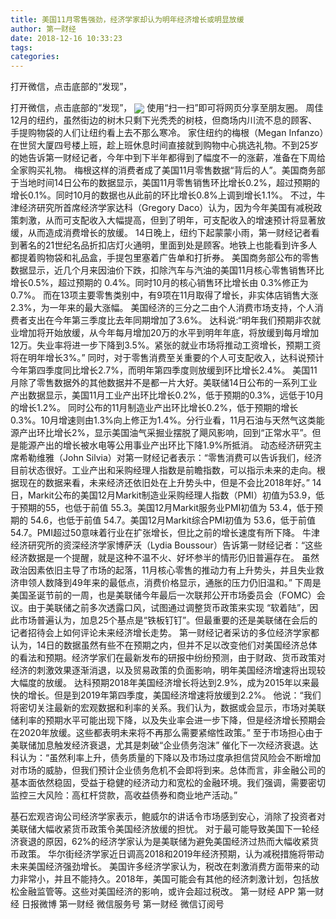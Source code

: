 ```yaml
---
title: 美国11月零售强劲，经济学家却认为明年经济增长或明显放缓
author: 第一财经
date: 2018-12-16 10:33:23
tags: 
categories: 
---
```

打开微信，点击底部的“发现”，
<!-- more -->
打开微信，点击底部的“发现”，
<img align="center" border="0" src="https://imgcdn.yicai.com/uppics/images/2018/12/ae4678dee6d50379cbf806b124c72269.jpg" />
使用“扫一扫”即可将网页分享至朋友圈。
周佳
12月的纽约，虽然街边的树木只剩下光秃秃的树枝，但商场内川流不息的顾客、手提购物袋的人们让纽约看上去不那么寒冷。
家住纽约的梅根（Megan Infanzo）在世贸大厦四号楼上班，趁上班休息时间直接就到购物中心挑选礼物。不到25岁的她告诉第一财经记者，今年中到下半年都得到了幅度不一的涨薪，准备在下周给全家购买礼物。
梅根这样的消费者成了美国11月零售数据“背后的人”。美国商务部于当地时间14日公布的数据显示，美国11月零售销售环比增长0.2%，超过预期的增长0.1%。同时10月的数据也从此前的环比增长0.8%上调到增长1.1%。
不过，牛津经济研究所首席经济学家达科（Gregory Daco）认为，因为今年美国有减税政策刺激，从而可支配收入大幅提高，但到了明年，可支配收入的增速预计将显著放缓，从而造成消费增长的放缓。
14日晚上，纽约下起蒙蒙小雨，第一财经记者看到著名的21世纪名品折扣店灯火通明，里面到处是顾客。地铁上也能看到许多人都提着购物袋和礼品盒，手提包里塞着广告单和打折券。
美国商务部公布的零售数据显示，近几个月来因油价下跌，扣除汽车与汽油的美国11月核心零售销售环比增长0.5%，超过预期的 0.4%。同时10月的核心销售环比增长由 0.3%修正为 0.7%。
而在13项主要零售类别中，有9项在11月取得了增长，非实体店销售大涨2.3%，为一年来的最大涨幅。
美国经济的三分之二由个人消费市场支持，个人消费者支出在今年第三季度比去年同期增加了3.6%。
达科说:“明年我们预期非农就业增加将开始放缓，从今年每月增加20万的水平到明年年底，将放缓到每月增加12万。失业率将进一步下降到3.5%。紧张的就业市场将推动工资增长，预期工资将在明年增长3%。”
同时，对于零售消费至关重要的个人可支配收入，达科说预计今年第四季度同比增长2.7%，而明年第四季度则放缓到环比增长2.4%。
美国11月除了零售数据外的其他数据并不是都一片大好。美联储14日公布的一系列工业产出数据显示，美国11月工业产出环比增长0.2%，低于预期的0.3%，远低于10月的增长1.2%。
同时公布的11月制造业产出环比增长0.2%，低于预期的增长0.3%。10月增速则由1.3%向上修正为1.4%。分行业看，11月石油与天然气这类能源产出环比增长2%，显示美国油气采掘业摆脱了飓风影响，回到“正常水平”。但是能源产出的增长被水电等公用事业产出环比下降1.9%所抵消。
动态经济研究主席希勒维雅（John Silvia）对第一财经记者表示：“零售消费可以告诉我们，经济目前状态很好。工业产出和采购经理人指数是前瞻指数，可以指示未来的走向。根据现在的数据来看，未来经济还依旧处在上升势头中，但是不会比2018年好。”
14日，Markit公布的美国12月Markit制造业采购经理人指数（PMI）初值为53.9，低于预期的55，也低于前值 55.3。美国12月Markit服务业PMI初值为 53.4，低于预期的 54.6，也低于前值 54.7。美国12月Markit综合PMI初值为 53.6，低于前值 54.7。PMI超过50意味着行业在扩张增长，但比之前的增长速度有所下降。
牛津经济研究所的资深经济学家博萨沃（Lydia Boussour）告诉第一财经记者：“这些经济数据是一个提醒，就是这种不温不火、好坏参半的情形仍旧普遍存在。 虽然政治因素依旧主导了市场的起落，11月核心零售的推动力有上升势头，并且失业救济申领人数降到49年来的最低点，消费价格显示，通胀的压力仍旧温和。”
下周是美国圣诞节前的一周，也是美联储今年最后一次联邦公开市场委员会（FOMC）会议。由于美联储之前多次透露口风，试图通过调整货币政策来实现 “软着陆”，因此市场普遍认为，加息25个基点是“铁板钉钉”。但最重要的还是美联储在会后的记者招待会上如何评论未来经济增长走势。
第一财经记者采访的多位经济学家都认为，14日的数据虽然有些不在预期之内，但并不足以改变他们对美国经济总体的看法和预期。经济学家们在最新发布的研报中纷纷预测，由于财政、货币政策对经济的刺激效果逐渐消退，以及贸易政策的负面影响，明年美国经济增速将出现较大幅度的放缓。
达科预期2018年美国经济增长将达到2.9%，成为2015年以来最快的增长。但是到2019年第四季度，美国经济增速将放缓到2.2%。
他说：“我们将密切关注最新的宏观数据和利率的关系。我们认为，数据或会显示，市场对美联储利率的预期水平可能出现下降，以及失业率会进一步下降，但是经济增长预期会在2020年放缓。这些都表明未来将不再那么需要紧缩性政策。”
至于市场担心由于美联储加息触发经济衰退，尤其是刺破“企业债务泡沫” 催化下一次经济衰退。达科认为：“虽然利率上升，债务质量的下降以及市场过度承担信贷风险会不断增加对市场的威胁，但我们预计企业债务危机不会即将到来。总体而言，非金融公司的基本面依然稳固，受益于稳健的经济动力和宽松的金融环境。我们强调，需要密切监控三大风险：高杠杆贷款，高收益债券和商业地产活动。”
 
 
基石宏观咨询公司经济学家表示，鲍威尔的讲话令市场感到安心，消除了投资者对美联储大幅收紧货币政策令美国经济放缓的担忧。
对于最可能导致美国下一轮经济衰退的原因，62%的经济学家认为是美联储为避免美国经济过热而大幅收紧货币政策。
华尔街经济学家近日调高2018和2019年经济预期，认为减税措施将带动未来美国经济强劲增长。
美国许多经济学家认为，税改在刺激消费方面带来的动力非常小，并且不能持久。2018年，美国可能会有其他的经济刺激计划，包括放松金融监管等。这些对美国经济的影响，或许会超过税改。
第一财经
APP
第一财经
日报微博
第一财经
微信服务号
第一财经
微信订阅号
